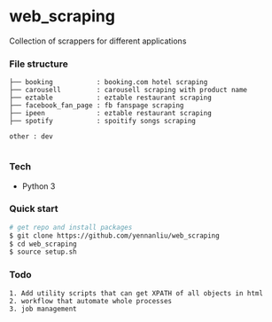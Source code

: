 # web_scraping


Collection of scrappers for different applications 


### File structure 

```
├── booking           : booking.com hotel scraping 
├── carousell         : carousell scraping with product name  
├── eztable           : eztable restaurant scraping
├── facebook_fan_page : fb fanspage scraping
├── ipeen             : eztable restaurant scraping
├── spotify           : spoitify songs scraping

other : dev 


```

### Tech 

- Python 3  


### Quick start

```bash
# get repo and install packages 
$ git clone https://github.com/yennanliu/web_scraping
$ cd web_scraping 
$ source setup.sh
```


### Todo 
```
1. Add utility scripts that can get XPATH of all objects in html
2. workflow that automate whole processes
3. job management 
```



